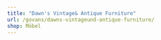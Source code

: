 ```yaml
---
title: "Dawn's Vintage& Antique Furniture"
url: /govans/dawns-vintageund-antique-furniture/
shop: Möbel
---
```

